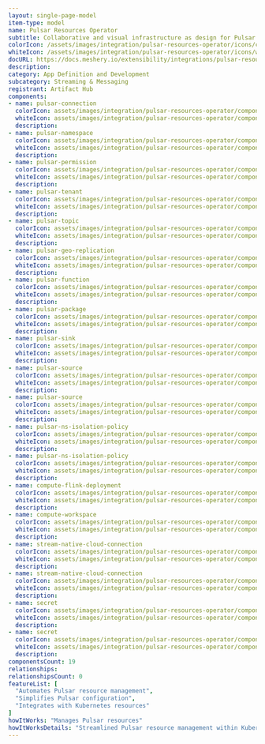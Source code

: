 ```yaml
---
layout: single-page-model
item-type: model
name: Pulsar Resources Operator
subtitle: Collaborative and visual infrastructure as design for Pulsar Resources Operator
colorIcon: /assets/images/integration/pulsar-resources-operator/icons/color/pulsar-resources-operator-color.svg
whiteIcon: /assets/images/integration/pulsar-resources-operator/icons/white/pulsar-resources-operator-white.svg
docURL: https://docs.meshery.io/extensibility/integrations/pulsar-resources-operator
description: 
category: App Definition and Development
subcategory: Streaming & Messaging
registrant: Artifact Hub
components: 
- name: pulsar-connection
  colorIcon: assets/images/integration/pulsar-resources-operator/components/pulsar-connection/icons/color/pulsar-connection-color.svg
  whiteIcon: assets/images/integration/pulsar-resources-operator/components/pulsar-connection/icons/white/pulsar-connection-white.svg
  description: 
- name: pulsar-namespace
  colorIcon: assets/images/integration/pulsar-resources-operator/components/pulsar-namespace/icons/color/pulsar-namespace-color.svg
  whiteIcon: assets/images/integration/pulsar-resources-operator/components/pulsar-namespace/icons/white/pulsar-namespace-white.svg
  description: 
- name: pulsar-permission
  colorIcon: assets/images/integration/pulsar-resources-operator/components/pulsar-permission/icons/color/pulsar-permission-color.svg
  whiteIcon: assets/images/integration/pulsar-resources-operator/components/pulsar-permission/icons/white/pulsar-permission-white.svg
  description: 
- name: pulsar-tenant
  colorIcon: assets/images/integration/pulsar-resources-operator/components/pulsar-tenant/icons/color/pulsar-tenant-color.svg
  whiteIcon: assets/images/integration/pulsar-resources-operator/components/pulsar-tenant/icons/white/pulsar-tenant-white.svg
  description: 
- name: pulsar-topic
  colorIcon: assets/images/integration/pulsar-resources-operator/components/pulsar-topic/icons/color/pulsar-topic-color.svg
  whiteIcon: assets/images/integration/pulsar-resources-operator/components/pulsar-topic/icons/white/pulsar-topic-white.svg
  description: 
- name: pulsar-geo-replication
  colorIcon: assets/images/integration/pulsar-resources-operator/components/pulsar-geo-replication/icons/color/pulsar-geo-replication-color.svg
  whiteIcon: assets/images/integration/pulsar-resources-operator/components/pulsar-geo-replication/icons/white/pulsar-geo-replication-white.svg
  description: 
- name: pulsar-function
  colorIcon: assets/images/integration/pulsar-resources-operator/components/pulsar-function/icons/color/pulsar-function-color.svg
  whiteIcon: assets/images/integration/pulsar-resources-operator/components/pulsar-function/icons/white/pulsar-function-white.svg
  description: 
- name: pulsar-package
  colorIcon: assets/images/integration/pulsar-resources-operator/components/pulsar-package/icons/color/pulsar-package-color.svg
  whiteIcon: assets/images/integration/pulsar-resources-operator/components/pulsar-package/icons/white/pulsar-package-white.svg
  description: 
- name: pulsar-sink
  colorIcon: assets/images/integration/pulsar-resources-operator/components/pulsar-sink/icons/color/pulsar-sink-color.svg
  whiteIcon: assets/images/integration/pulsar-resources-operator/components/pulsar-sink/icons/white/pulsar-sink-white.svg
  description: 
- name: pulsar-source
  colorIcon: assets/images/integration/pulsar-resources-operator/components/pulsar-source/icons/color/pulsar-source-color.svg
  whiteIcon: assets/images/integration/pulsar-resources-operator/components/pulsar-source/icons/white/pulsar-source-white.svg
  description: 
- name: pulsar-source
  colorIcon: assets/images/integration/pulsar-resources-operator/components/pulsar-source/icons/color/pulsar-source-color.svg
  whiteIcon: assets/images/integration/pulsar-resources-operator/components/pulsar-source/icons/white/pulsar-source-white.svg
  description: 
- name: pulsar-ns-isolation-policy
  colorIcon: assets/images/integration/pulsar-resources-operator/components/pulsar-ns-isolation-policy/icons/color/pulsar-ns-isolation-policy-color.svg
  whiteIcon: assets/images/integration/pulsar-resources-operator/components/pulsar-ns-isolation-policy/icons/white/pulsar-ns-isolation-policy-white.svg
  description: 
- name: pulsar-ns-isolation-policy
  colorIcon: assets/images/integration/pulsar-resources-operator/components/pulsar-ns-isolation-policy/icons/color/pulsar-ns-isolation-policy-color.svg
  whiteIcon: assets/images/integration/pulsar-resources-operator/components/pulsar-ns-isolation-policy/icons/white/pulsar-ns-isolation-policy-white.svg
  description: 
- name: compute-flink-deployment
  colorIcon: assets/images/integration/pulsar-resources-operator/components/compute-flink-deployment/icons/color/compute-flink-deployment-color.svg
  whiteIcon: assets/images/integration/pulsar-resources-operator/components/compute-flink-deployment/icons/white/compute-flink-deployment-white.svg
  description: 
- name: compute-workspace
  colorIcon: assets/images/integration/pulsar-resources-operator/components/compute-workspace/icons/color/compute-workspace-color.svg
  whiteIcon: assets/images/integration/pulsar-resources-operator/components/compute-workspace/icons/white/compute-workspace-white.svg
  description: 
- name: stream-native-cloud-connection
  colorIcon: assets/images/integration/pulsar-resources-operator/components/stream-native-cloud-connection/icons/color/stream-native-cloud-connection-color.svg
  whiteIcon: assets/images/integration/pulsar-resources-operator/components/stream-native-cloud-connection/icons/white/stream-native-cloud-connection-white.svg
  description: 
- name: stream-native-cloud-connection
  colorIcon: assets/images/integration/pulsar-resources-operator/components/stream-native-cloud-connection/icons/color/stream-native-cloud-connection-color.svg
  whiteIcon: assets/images/integration/pulsar-resources-operator/components/stream-native-cloud-connection/icons/white/stream-native-cloud-connection-white.svg
  description: 
- name: secret
  colorIcon: assets/images/integration/pulsar-resources-operator/components/secret/icons/color/secret-color.svg
  whiteIcon: assets/images/integration/pulsar-resources-operator/components/secret/icons/white/secret-white.svg
  description: 
- name: secret
  colorIcon: assets/images/integration/pulsar-resources-operator/components/secret/icons/color/secret-color.svg
  whiteIcon: assets/images/integration/pulsar-resources-operator/components/secret/icons/white/secret-white.svg
  description: 
componentsCount: 19
relationships: 
relationshipsCount: 0
featureList: [
  "Automates Pulsar resource management",
  "Simplifies Pulsar configuration",
  "Integrates with Kubernetes resources"
]
howItWorks: "Manages Pulsar resources"
howItWorksDetails: "Streamlined Pulsar resource management within Kubernetes"
---
```

